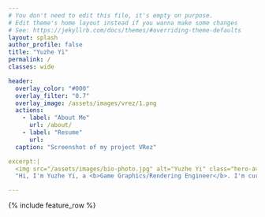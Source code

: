```yaml
---
# You don't need to edit this file, it's empty on purpose.
# Edit theme's home layout instead if you wanna make some changes
# See: https://jekyllrb.com/docs/themes/#overriding-theme-defaults
layout: splash
author_profile: false
title: "Yuzhe Yi"
permalink: / 
classes: wide

header:
  overlay_color: "#000"
  overlay_filter: "0.7"
  overlay_image: /assets/images/vrez/1.png
  actions:
    - label: "About Me"
      url: /about/
    - label: "Resume"
      url:
  caption: "Screenshot of my project VRez"

excerpt:|
  <img src="/assets/images/bio-photo.jpg" alt="Yuzhe Yi" class="hero-avatar">
  "Hi, I'm Yuzhe Yi, a <b>Game Graphics/Rendering Engineer</b>. I'm currently pursuing my Master's degree in Computing Science at University of Alberta."

---
```


{% include feature_row %}